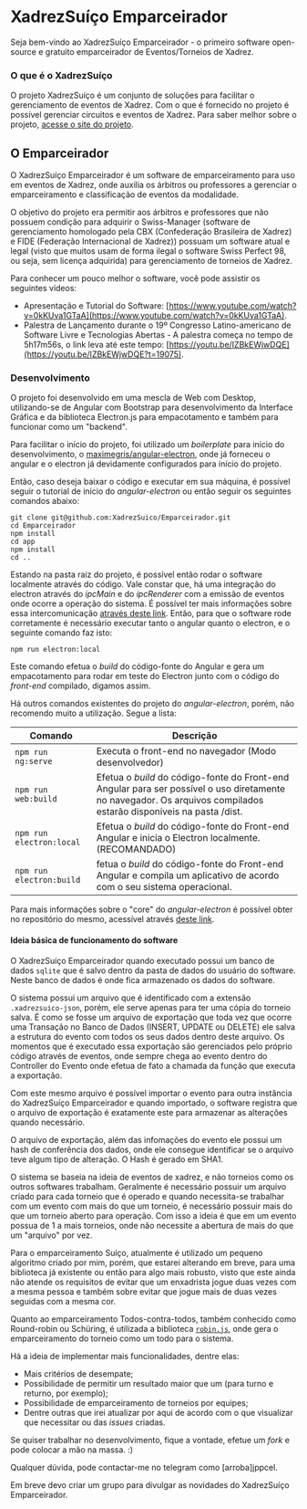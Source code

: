 # XadrezSuíço Emparceirador

Seja bem-vindo ao XadrezSuíço Emparceirador - o primeiro software open-source e gratuito emparceirador de Eventos/Torneios de Xadrez.

### O que é o XadrezSuíço
O projeto XadrezSuíço é um conjunto de soluções para facilitar o gerenciamento de eventos de Xadrez. Com o que é fornecido no projeto é possível gerenciar circuitos e eventos de Xadrez. Para saber melhor sobre o projeto, [acesse o site do projeto](http://xadrezsuico.github.io).

## O Emparceirador
O XadrezSuíço Emparceirador é um software de emparceiramento para uso em eventos de Xadrez, onde auxilia os árbitros ou professores a gerenciar o emparceiramento e classificação de eventos da modalidade.

O objetivo do projeto era permitir aos árbitros e professores que não possuem condição para adquirir o Swiss-Manager (software de gerenciamento homologado pela CBX (Confederação Brasileira de Xadrez) e FIDE (Federação Internacional de Xadrez)) possuam um software atual e legal (visto que muitos usam de forma ilegal o software Swiss Perfect 98, ou seja, sem licença adquirida) para gerenciamento de torneios de Xadrez.

Para conhecer um pouco melhor o software, você pode assistir os seguintes vídeos:
- Apresentação e Tutorial do Software: [https://www.youtube.com/watch?v=0kKUva1GTaA](https://www.youtube.com/watch?v=0kKUva1GTaA).
- Palestra de Lançamento durante o 19º Congresso Latino-americano de Software Livre e Tecnologias Abertas - A palestra começa no tempo de 5h17m56s, o link leva até este tempo: [https://youtu.be/IZBkEWjwDQE](https://youtu.be/IZBkEWjwDQE?t=19075).

### Desenvolvimento
O projeto foi desenvolvido em uma mescla de Web com Desktop, utilizando-se de Angular com Bootstrap para desenvolvimento da Interface Gráfica e da biblioteca Electron.js para empacotamento e também para funcionar como um "backend".

Para facilitar o início do projeto, foi utilizado um _boilerplate_ para início do desenvolvimento, o [maximegris/angular-electron](https://github.com/maximegris/angular-electron), onde já forneceu o angular e o electron já devidamente configurados para início do projeto.

Então, caso deseja baixar o código e executar em sua máquina, é possível seguir o tutorial de início do _angular-electron_ ou então seguir os seguintes comandos abaixo:

    git clone git@github.com:XadrezSuico/Emparceirador.git
    cd Emparceirador
    npm install
    cd app
    npm install
    cd ..

Estando na pasta raiz do projeto, é possível então rodar o software localmente através do código. Vale constar que, há uma integração do electron através do _ipcMain_ e do _ipcRenderer_ com a emissão de eventos onde ocorre a operação do sistema. É possível ter mais informações sobre essa intercomunicação [através deste link](https://www.electronjs.org/docs/latest/tutorial/ipc).
Então, para que o software rode corretamente é necessário executar tanto o angular quanto o electron, e o seguinte comando faz isto:

    npm run electron:local

Este comando efetua o _build_ do código-fonte do Angular e gera um empacotamento para rodar em teste do Electron junto com o código do _front-end_ compilado, digamos assim.

Há outros comandos existentes do projeto do _angular-electron_, porém, não recomendo muito a utilização. Segue a lista:

| Comando                  | Descrição                                                                                           |
|--------------------------|-------------------------------------------------------------------------------------------------------|
| `npm run ng:serve`       | Executa o front-end no navegador (Modo desenvolvedor)                                                         |
| `npm run web:build`      | Efetua o _build_ do código-fonte do Front-end Angular para ser possível o uso diretamente no navegador. Os arquivos compilados estarão disponíveis na pasta /dist. |
| `npm run electron:local` | Efetua o _build_ do código-fonte do Front-end Angular e inicia o Electron localmente. (RECOMANDADO)                                                    |
| `npm run electron:build` | fetua o _build_ do código-fonte do Front-end Angular e compila um aplicativo de acordo com o seu sistema operacional.                  |

Para mais informações sobre o "core" do _angular-electron_ é possível obter no repositório do mesmo, acessível através [deste link](https://github.com/maximegris/angular-electron).

#### Ideia básica de funcionamento do software
O XadrezSuíço Emparceirador quando executado possui um banco de dados `sqlite` que é salvo dentro da pasta de dados do usuário do software. Neste banco de dados é onde fica armazenado os dados do software. 

O sistema possui um arquivo que é identificado com a extensão `.xadrezsuico-json`, porém, ele serve apenas para ter uma cópia do torneio salva. É como se fosse um arquivo de exportação que toda vez que ocorre uma Transação no Banco de Dados (INSERT, UPDATE ou DELETE) ele salva a estrutura do evento com todos os seus dados dentro deste arquivo. Os momentos que é executado essa exportação são gerenciados pelo próprio código através de eventos, onde sempre chega ao evento dentro do Controller do Evento onde efetua de fato a chamada da função que executa a exportação.

Com este mesmo arquivo é possível importar o evento para outra instância do XadrezSuíço Emparceirador e quando importado, o software registra que o arquivo de exportação é exatamente este para armazenar as alterações quando necessário.

O arquivo de exportação, além das infomações do evento ele possui um hash de conferência dos dados, onde ele consegue identificar se o arquivo teve algum tipo de alteração. O Hash é gerado em SHA1.

O sistema se baseia na ideia de eventos de xadrez, e não torneios como os outros softwares trabalham. Geralmente é necessário possuir um arquivo criado para cada torneio que é operado e quando necessita-se trabalhar com um evento com mais do que um torneio, é necessário possuir mais do que um torneio aberto para operação. Com isso a ideia é que em um evento possua de 1 a mais torneios, onde não necessite a abertura de mais do que um "arquivo" por vez.

Para o emparceiramento Suíço, atualmente é utilizado um pequeno algoritmo criado por mim, porém, que estarei alterando em breve, para uma biblioteca já existente ou então para algo mais robusto, visto que este ainda não atende os requisitos de evitar que um enxadrista jogue duas vezes com a mesma pessoa e também sobre evitar que jogue mais de duas vezes seguidas com a mesma cor.

Quanto ao emparceiramento Todos-contra-todos, também conhecido como Round-robin ou Schüring, é utilizada a biblioteca [`robin.js`](https://github.com/pensierinmusica/robin-js), onde gera o emparceiramento do torneio como um todo para o sistema.

Há a ideia de implementar mais funcionalidades, dentre elas:
- Mais critérios de desempate;
- Possibilidade de permitir um resultado maior que um (para turno e returno, por exemplo);
- Possibilidade de emparceiramento de torneios por equipes;
- Dentre outras que irei atualizar por aqui de acordo com o que visualizar que necessitar ou das _issues_ criadas.

Se quiser trabalhar no desenvolvimento, fique a vontade, efetue um _fork_ e pode colocar a mão na massa. :)

Qualquer dúvida, pode contactar-me no telegram como [arroba]jppcel.

Em breve devo criar um grupo para divulgar as novidades do XadrezSuíço Emparceirador.
